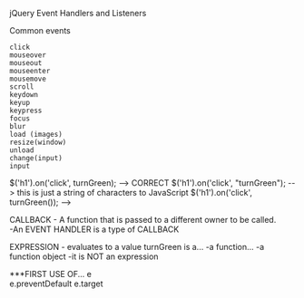 jQuery Event Handlers and Listeners

Common events

	click
	mouseover
	mouseout
	mouseenter
	mousemove
	scroll
	keydown
	keyup 
	keypress
	focus
	blur
	load (images)
	resize(window)
	unload
	change(input)
	input

$('h1').on('click', turnGreen); --> CORRECT
	$('h1').on('click', "turnGreen"); --> this is just a string of characters to JavaScript
		$('h1').on('click', turnGreen()); -->

CALLBACK - A function that is passed to a different owner to be called.  
	-An EVENT HANDLER is a type of CALLBACK

EXPRESSION - evaluates to a value
turnGreen is a...
 -a function...
 -a function object 
 -it is NOT an expression

***FIRST USE OF...
	e  
	e.preventDefault
	e.target

